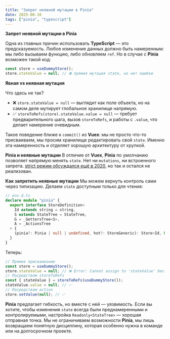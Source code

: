 ```yaml
---
title: "Запрет неявной мутации в Pinia"
date: 2025-06-16
tags: ["pinia", "typescript"]
---
```


**Запрет неявной мутации в Pinia**

Одна из главных причин использовать **TypeScript** — это предсказуемость.
Любое изменение данных должно быть намеренным: мы либо вызываем функцию, либо обновляем `ref`.
Но в случае с **Pinia** возможен такой код:

```ts
const store = useDummyStore();
store.stateValue = null; // ❌ прямая мутация state, но нет ошибки
```

**Явная vs неявная мутация**

Что здесь не так?

- ❌ `store.stateValue = null` — выглядит как поле объекта, но на самом деле мутирует глобальное хранилище напрямую.
- ✅ `storeToRefs(store).stateValue.value = null` — требует предварительного шага, вызов `storeToRefs`, и работы с `.value`, что делает намерение очевидным.

Такое поведение ближе к `commit()` из **Vuex**: мы не просто что-то присваиваем, мы просим хранилище редактировать свой `state`.
Именно эта намеренность и отделяет хорошую архитектуру от хрупкой.

**Pinia и неявные мутации**
В отличие от **Vuex**, **Pinia** по умолчанию позволяет напрямую менять `state`.
Нет ни `mutations`, ни встроенного запрета.
[strict режим обсуждался ещё в 2020](https://github.com/vuejs/pinia/issues/58), но так и остался не реализован.

**Как запретить неявные мутации**
Мы можем вернуть контроль сами через типизацию. Делаем `state` доступным только для чтения:

```ts
// env.d.ts
declare module "pinia" {
  export interface StoreDefinition<
    Id extends string = string,
    S extends StateTree = StateTree,
    G = _GettersTree<S>,
    A = _ActionsTree
  > {
    (pinia?: Pinia | null | undefined, hot?: StoreGeneric): Store<Id, Readonly<S>, G, A>
  }
}
```

Теперь:

```ts
// Прямое присваивание
const store = useDummyStore();
store.stateValue = null; // ❌ Error: Cannot assign to 'stateValue' because it is a read-only property
// Посредством storeToRefs
const { stateValue } = storeToRefs(useDummyStore());
stateValue.value = null; // ✅
// Посредством action
store.setValue(null); // ✅
```

**Pinia** предлагает гибкость, но вместе с ней — уязвимость.
Если вы хотите, чтобы изменения `state` всегда были преднамеренными и контролируемыми, настройка `Readonly<StateTree>` — хорошая отправная точка.
Мы не ограничиваем возможности **Pinia**, мы лишь возвращаем понятную дисциплину, которая особенно нужна в команде или на долгосрочном проекте.
